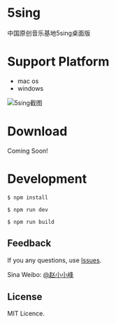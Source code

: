 # 5sing
中国原创音乐基地5sing桌面版

# Support Platform
* mac os
* windows

![5sing截图](http://7xpilz.com1.z0.glb.clouddn.com/5sing.png)

# Download
Coming Soon!

# Development
```
$ npm install 

$ npm run dev

$ npm run build
```

## Feedback
If you any questions, use [Issues](https://github.com/i5sing/5sing/issues).

Sina Weibo: [@赵小小峰](http://weibo.com/5101118493)

## License
MIT Licence.